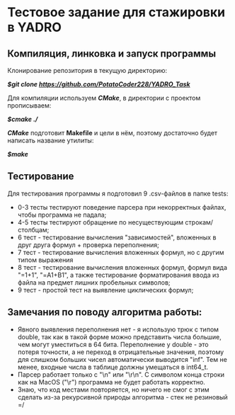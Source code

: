 # Тестовое задание для стажировки в YADRO

## Компиляция, линковка и запуск программы

Клонирование репозитория в текущую директорию:

***$git clone https://github.com/PotatoCoder228/YADRO_Task***

Для компиляции используем ***CMake***, в директории с проектом прописываем:

***$cmake ./***

***CMake*** подготовит **Makefile** и цели в нём, поэтому достаточно будет написать название
утилиты:

***$make***

## Тестирование

Для тестирования программы я подготовил 9 .csv-файлов в папке tests:

* 0-3 тесты тестируют поведение парсера при некорректных файлах, чтобы программа не падала;
* 4-5 тесты тестируют обращение по несуществующим строкам/столбцам;
* 6 тест - тестирование вычисления "зависимостей", вложенных в друг друга формул + проверка переполнения;
* 7 тест - тестирование вычисления вложенных формул, но с другим типом выражения
* 8 тест - тестирование вычисления вложенных формул, формул вида "=1+1", "=A1+B1", а также
  тестирование форматирования ввода из файла на предмет лишних пробельных символов;
* 9 тест - простой тест на выявление циклических формул;

## Замечания по поводу алгоритма работы:
* Явного выявления переполнения нет - я использую трюк с типом double, так как в такой форме можно представить числа большие, чем могут уместиться в 64 бита. Переполнение у double - это потеря точности, а не переход в отрицательные значения, поэтому для слишком больших чисел автоматически выводится "inf". Тем не менее, входные числа в таблице должны умещаться в int64_t.
* Парсер работает только с "\n" или "\r\n". С символом конца строки как на MacOS ("\r") программа не будет работать корректно.
* Знаю, что код местами повторяется, но ничего не смог с этим сделать из-за рекурсивной природы алгоритма - стек не резиновый =/
